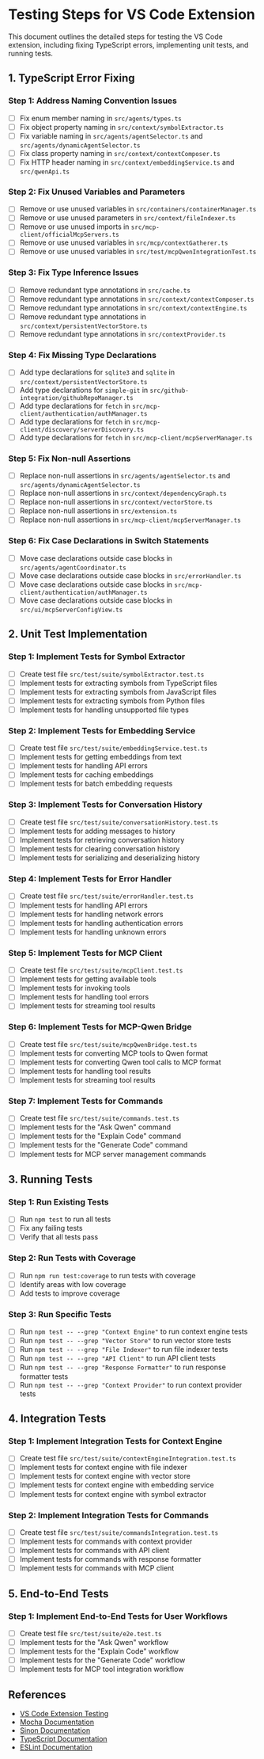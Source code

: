 # Testing Steps for VS Code Extension

This document outlines the detailed steps for testing the VS Code extension, including fixing TypeScript errors, implementing unit tests, and running tests.

## 1. TypeScript Error Fixing

### Step 1: Address Naming Convention Issues

- [ ] Fix enum member naming in `src/agents/types.ts`
- [ ] Fix object property naming in `src/context/symbolExtractor.ts`
- [ ] Fix variable naming in `src/agents/agentSelector.ts` and `src/agents/dynamicAgentSelector.ts`
- [ ] Fix class property naming in `src/context/contextComposer.ts`
- [ ] Fix HTTP header naming in `src/context/embeddingService.ts` and `src/qwenApi.ts`

### Step 2: Fix Unused Variables and Parameters

- [ ] Remove or use unused variables in `src/containers/containerManager.ts`
- [ ] Remove or use unused parameters in `src/context/fileIndexer.ts`
- [ ] Remove or use unused imports in `src/mcp-client/officialMcpServers.ts`
- [ ] Remove or use unused variables in `src/mcp/contextGatherer.ts`
- [ ] Remove or use unused variables in `src/test/mcpQwenIntegrationTest.ts`

### Step 3: Fix Type Inference Issues

- [ ] Remove redundant type annotations in `src/cache.ts`
- [ ] Remove redundant type annotations in `src/context/contextComposer.ts`
- [ ] Remove redundant type annotations in `src/context/contextEngine.ts`
- [ ] Remove redundant type annotations in `src/context/persistentVectorStore.ts`
- [ ] Remove redundant type annotations in `src/contextProvider.ts`

### Step 4: Fix Missing Type Declarations

- [ ] Add type declarations for `sqlite3` and `sqlite` in `src/context/persistentVectorStore.ts`
- [ ] Add type declarations for `simple-git` in `src/github-integration/githubRepoManager.ts`
- [ ] Add type declarations for `fetch` in `src/mcp-client/authentication/authManager.ts`
- [ ] Add type declarations for `fetch` in `src/mcp-client/discovery/serverDiscovery.ts`
- [ ] Add type declarations for `fetch` in `src/mcp-client/mcpServerManager.ts`

### Step 5: Fix Non-null Assertions

- [ ] Replace non-null assertions in `src/agents/agentSelector.ts` and `src/agents/dynamicAgentSelector.ts`
- [ ] Replace non-null assertions in `src/context/dependencyGraph.ts`
- [ ] Replace non-null assertions in `src/context/vectorStore.ts`
- [ ] Replace non-null assertions in `src/extension.ts`
- [ ] Replace non-null assertions in `src/mcp-client/mcpServerManager.ts`

### Step 6: Fix Case Declarations in Switch Statements

- [ ] Move case declarations outside case blocks in `src/agents/agentCoordinator.ts`
- [ ] Move case declarations outside case blocks in `src/errorHandler.ts`
- [ ] Move case declarations outside case blocks in `src/mcp-client/authentication/authManager.ts`
- [ ] Move case declarations outside case blocks in `src/ui/mcpServerConfigView.ts`

## 2. Unit Test Implementation

### Step 1: Implement Tests for Symbol Extractor

- [ ] Create test file `src/test/suite/symbolExtractor.test.ts`
- [ ] Implement tests for extracting symbols from TypeScript files
- [ ] Implement tests for extracting symbols from JavaScript files
- [ ] Implement tests for extracting symbols from Python files
- [ ] Implement tests for handling unsupported file types

### Step 2: Implement Tests for Embedding Service

- [ ] Create test file `src/test/suite/embeddingService.test.ts`
- [ ] Implement tests for getting embeddings from text
- [ ] Implement tests for handling API errors
- [ ] Implement tests for caching embeddings
- [ ] Implement tests for batch embedding requests

### Step 3: Implement Tests for Conversation History

- [ ] Create test file `src/test/suite/conversationHistory.test.ts`
- [ ] Implement tests for adding messages to history
- [ ] Implement tests for retrieving conversation history
- [ ] Implement tests for clearing conversation history
- [ ] Implement tests for serializing and deserializing history

### Step 4: Implement Tests for Error Handler

- [ ] Create test file `src/test/suite/errorHandler.test.ts`
- [ ] Implement tests for handling API errors
- [ ] Implement tests for handling network errors
- [ ] Implement tests for handling authentication errors
- [ ] Implement tests for handling unknown errors

### Step 5: Implement Tests for MCP Client

- [ ] Create test file `src/test/suite/mcpClient.test.ts`
- [ ] Implement tests for getting available tools
- [ ] Implement tests for invoking tools
- [ ] Implement tests for handling tool errors
- [ ] Implement tests for streaming tool results

### Step 6: Implement Tests for MCP-Qwen Bridge

- [ ] Create test file `src/test/suite/mcpQwenBridge.test.ts`
- [ ] Implement tests for converting MCP tools to Qwen format
- [ ] Implement tests for converting Qwen tool calls to MCP format
- [ ] Implement tests for handling tool results
- [ ] Implement tests for streaming tool results

### Step 7: Implement Tests for Commands

- [ ] Create test file `src/test/suite/commands.test.ts`
- [ ] Implement tests for the "Ask Qwen" command
- [ ] Implement tests for the "Explain Code" command
- [ ] Implement tests for the "Generate Code" command
- [ ] Implement tests for MCP server management commands

## 3. Running Tests

### Step 1: Run Existing Tests

- [ ] Run `npm test` to run all tests
- [ ] Fix any failing tests
- [ ] Verify that all tests pass

### Step 2: Run Tests with Coverage

- [ ] Run `npm run test:coverage` to run tests with coverage
- [ ] Identify areas with low coverage
- [ ] Add tests to improve coverage

### Step 3: Run Specific Tests

- [ ] Run `npm test -- --grep "Context Engine"` to run context engine tests
- [ ] Run `npm test -- --grep "Vector Store"` to run vector store tests
- [ ] Run `npm test -- --grep "File Indexer"` to run file indexer tests
- [ ] Run `npm test -- --grep "API Client"` to run API client tests
- [ ] Run `npm test -- --grep "Response Formatter"` to run response formatter tests
- [ ] Run `npm test -- --grep "Context Provider"` to run context provider tests

## 4. Integration Tests

### Step 1: Implement Integration Tests for Context Engine

- [ ] Create test file `src/test/suite/contextEngineIntegration.test.ts`
- [ ] Implement tests for context engine with file indexer
- [ ] Implement tests for context engine with vector store
- [ ] Implement tests for context engine with embedding service
- [ ] Implement tests for context engine with symbol extractor

### Step 2: Implement Integration Tests for Commands

- [ ] Create test file `src/test/suite/commandsIntegration.test.ts`
- [ ] Implement tests for commands with context provider
- [ ] Implement tests for commands with API client
- [ ] Implement tests for commands with response formatter
- [ ] Implement tests for commands with MCP client

## 5. End-to-End Tests

### Step 1: Implement End-to-End Tests for User Workflows

- [ ] Create test file `src/test/suite/e2e.test.ts`
- [ ] Implement tests for the "Ask Qwen" workflow
- [ ] Implement tests for the "Explain Code" workflow
- [ ] Implement tests for the "Generate Code" workflow
- [ ] Implement tests for MCP tool integration workflow

## References

- [VS Code Extension Testing](https://code.visualstudio.com/api/working-with-extensions/testing-extension)
- [Mocha Documentation](https://mochajs.org/)
- [Sinon Documentation](https://sinonjs.org/)
- [TypeScript Documentation](https://www.typescriptlang.org/docs/)
- [ESLint Documentation](https://eslint.org/docs/user-guide/getting-started)
